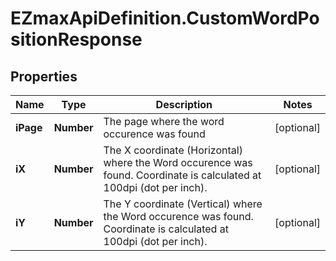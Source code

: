 # EZmaxApiDefinition.CustomWordPositionResponse

## Properties

Name | Type | Description | Notes
------------ | ------------- | ------------- | -------------
**iPage** | **Number** | The page where the word occurence was found | [optional] 
**iX** | **Number** | The X coordinate (Horizontal) where the Word occurence was found.  Coordinate is calculated at 100dpi (dot per inch). | [optional] 
**iY** | **Number** | The Y coordinate (Vertical) where the Word occurence was found.  Coordinate is calculated at 100dpi (dot per inch). | [optional] 


